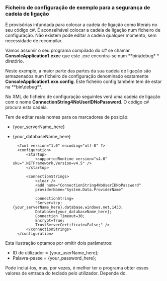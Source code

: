 
<!--
includes/sql-database-include-connection-string-40-config.md

Latest Freshness check:  2015-09-04 , GeneMi.

## Connection string
-->


### <a name="example-config-file-for-connection-string-security"></a>Ficheiro de configuração de exemplo para a segurança de cadeia de ligação


É provisórias infundada para colocar a cadeia de ligação como literais no seu código c#. É aconselhável colocar a cadeia de ligação num ficheiro de configuração. Não existem pode editar a cadeia qualquer momento, sem necessidade de recompilar.

Vamos assumir o seu programa compilado do c# se chamar **ConsoleApplication1.exe**e que este .exe encontra-se num **bin\debug\* * diretório.

Neste exemplo, a maior parte das partes da sua cadeia de ligação são armazenados num ficheiro de configuração denominado exatamente **ConsoleApplication1.exe.config**. Este ficheiro config também tem de estar na **bin\debug\**.

No XML do ficheiro de configuração seguintes verá uma cadeia de ligação com o nome **ConnectionString4NoUserIDNoPassword**. O código c# procura esta cadeia.

Tem de editar reais nomes para os marcadores de posição:

- {your_serverName_here}
- {your_databaseName_here}



        <?xml version="1.0" encoding="utf-8" ?>
        <configuration>
            <startup> 
                <supportedRuntime version="v4.0" sku=".NETFramework,Version=v4.5" />
            </startup>
        
            <connectionStrings>
                <clear />
                <add name="ConnectionString4NoUserIDNoPassword"
                providerName="System.Data.ProviderName"
        
                connectionString=
                "Server=tcp:{your_serverName_here}.database.windows.net,1433;
                Database={your_databaseName_here};
                Connection Timeout=30;
                Encrypt=True;
                TrustServerCertificate=False;" />
            </connectionStrings>
        </configuration>



Esta ilustração optamos por omitir dois parâmetros:

- ID de utilizador = {your_userName_here};
- Palavra-passe = {your_password_here};


Pode incluí-los, mas, por vezes, é melhor ter o programa obter esses valores de entrada do teclado pelo utilizador. Depende do.



<!--
These three includes/ files are a sequenced set, but you can pick and choose:

includes/sql-database-include-connection-string-20-portalshots.md
includes/sql-database-include-connection-string-30-compare.md
includes/sql-database-include-connection-string-40-config.md
-->
